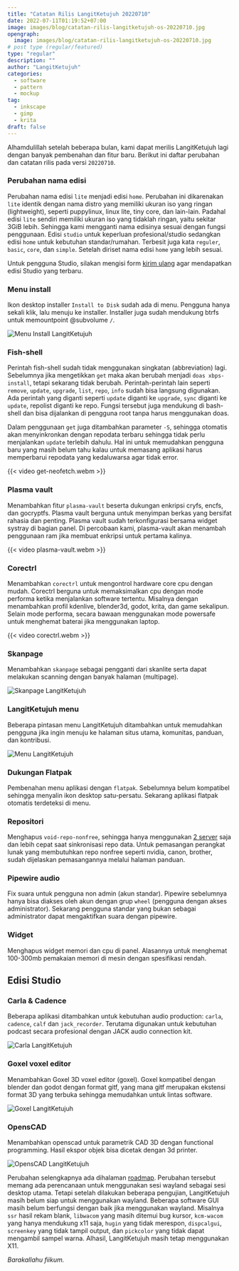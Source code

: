 ```yaml
---
title: "Catatan Rilis LangitKetujuh 20220710"
date: 2022-07-11T01:19:52+07:00
image: images/blog/catatan-rilis-langitketujuh-os-20220710.jpg
opengraph:
  image: images/blog/catatan-rilis-langitketujuh-os-20220710.jpg
# post type (regular/featured)
type: "regular"
description: ""
author: "LangitKetujuh"
categories:
  - software
  - pattern
  - mockup
tag:
  - inkscape
  - gimp
  - krita
draft: false
---
```


Alhamdulillah setelah beberapa bulan, kami dapat merilis LangitKetujuh lagi dengan banyak pembenahan dan fitur baru. Berikut ini daftar perubahan dan catatan rilis pada versi `20220710`.

### Perubahan nama edisi
Perubahan nama edisi `lite` menjadi edisi `home`. Perubahan ini dikarenakan `lite` identik dengan nama distro yang memiliki ukuran iso yang ringan (lightweight), seperti puppylinux, linux lite, tiny core, dan lain-lain. Padahal edisi `lite` sendiri memiliki ukuran iso yang tidaklah ringan, yaitu sekitar 3GiB lebih. Sehingga kami mengganti nama edisinya sesuai dengan fungsi penggunaan. Edisi `studio` untuk keperluan profesional/studio sedangkan edisi `home` untuk kebutuhan standar/rumahan. Terbesit juga kata `reguler`, `basic`, `core`, dan `simple`. Setelah diriset nama edisi `home` yang lebih sesuai.

Untuk pengguna Studio, silakan mengisi form [kirim ulang] agar mendapatkan edisi Studio yang terbaru.

### Menu install
Ikon desktop installer `Install to Disk` sudah ada di menu. Pengguna hanya sekali klik, lalu menuju ke installer. Installer juga sudah mendukung btrfs untuk memountpoint @subvolume `/`.

![Menu Install LangitKetujuh](/images/blog/install-to-disk)

### Fish-shell
Perintah fish-shell sudah tidak menggunakan singkatan (abbreviation) lagi. Sebelumnya jika mengetikkan `get` maka akan berubah menjadi `doas xbps-install`, tetapi sekarang tidak berubah. Perintah-perintah lain seperti `remove`, `update`, `upgrade`, `list`, `repo`, `info` sudah bisa langsung digunakan. Ada perintah yang diganti seperti `update` diganti ke `upgrade`, `sync` diganti ke `update`, repolist diganti ke repo. Fungsi tersebut juga mendukung di bash-shell dan bisa dijalankan di pengguna root tanpa harus menggunakan doas.

Dalam penggunaan `get` juga ditambahkan parameter `-S`, sehingga otomatis akan menyinkronkan dengan repodata terbaru sehingga tidak perlu menjalankan `update` terlebih dahulu. Hal ini untuk memudahkan pengguna baru yang masih belum tahu kalau untuk memasang aplikasi harus memperbarui repodata yang kedaluwarsa agar tidak error.

{{< video get-neofetch.webm >}}

### Plasma vault
Menambahkan fitur `plasma-vault` beserta dukungan enkripsi cryfs, encfs, dan gocryptfs. Plasma vault berguna untuk menyimpan berkas yang bersifat rahasia dan penting. Plasma vault sudah terkonfigurasi bersama widget systray di bagian panel. Di percobaan kami, plasma-vault akan menambah penggunaan ram jika membuat enkripsi untuk pertama kalinya.

{{< video plasma-vault.webm >}}

### Corectrl
Menambahkan `corectrl` untuk mengontrol hardware core cpu dengan mudah. Corectrl berguna untuk memaksimalkan cpu dengan mode performa ketika menjalankan software tertentu. Misalnya dengan menambahkan profil kdenlive, blender3d, godot, krita, dan game sekalipun. Selain mode performa, secara bawaan menggunakan mode powersafe untuk menghemat baterai jika menggunakan laptop.

{{< video corectrl.webm >}}

### Skanpage
Menambahkan `skanpage` sebagai pengganti dari skanlite serta dapat melakukan scanning dengan banyak halaman (multipage).

![Skanpage LangitKetujuh](/images/blog/skanpage-langitketujuh-id-1)

### LangitKetujuh menu
Beberapa pintasan menu LangitKetujuh ditambahkan untuk memudahkan pengguna jika ingin menuju ke halaman situs utama, komunitas, panduan, dan kontribusi.

![Menu LangitKetujuh](/images/blog/menu-langitketujuh)

### Dukungan Flatpak
Pembenahan menu aplikasi dengan `flatpak`. Sebelumnya belum kompatibel sehingga menyalin ikon desktop satu-persatu. Sekarang aplikasi flatpak otomatis terdeteksi di menu.

### Repositori
Menghapus `void-repo-nonfree`, sehingga hanya menggunakan [2 server] saja dan lebih cepat saat sinkronisasi repo data. Untuk pemasangan perangkat lunak yang membutuhkan repo nonfree seperti nvidia, canon, brother, sudah dijelaskan pemasangannya melalui halaman panduan.

### Pipewire audio
Fix suara untuk pengguna non admin (akun standar). Pipewire sebelumnya hanya bisa diakses oleh akun dengan grup `wheel` (pengguna dengan akses administrator). Sekarang pengguna standar yang bukan sebagai administrator dapat mengaktifkan suara dengan pipewire.

### Widget
Menghapus widget memori dan cpu di panel. Alasannya untuk menghemat 100-300mb pemakaian memori di mesin dengan spesifikasi rendah.

## Edisi Studio

### Carla & Cadence
Beberapa aplikasi ditambahkan untuk kebutuhan audio production: `carla`, `cadence`, `calf` dan `jack_recorder`. Terutama digunakan untuk kebutuhan podcast secara profesional dengan JACK audio connection kit.

![Carla LangitKetujuh](/images/blog/carla)

### Goxel voxel editor
Menambahkan Goxel 3D voxel editor (goxel). Goxel kompatibel dengan blender dan godot dengan format gitf, yang mana gitf merupakan ekstensi format 3D yang terbuka sehingga memudahkan untuk lintas software.

![Goxel LangitKetujuh](/images/blog/goxel)

### OpensCAD
Menambahkan openscad untuk parametrik CAD 3D dengan functional programming. Hasil ekspor objek bisa dicetak dengan 3d printer.

![OpensCAD LangitKetujuh](/images/blog/openscad)

Perubahan selengkapnya ada dihalaman [roadmap]. Perubahan tersebut memang ada perencanaan untuk menggunakan sesi wayland sebagai sesi desktop utama. Tetapi setelah dilakukan beberapa pengujian, LangitKetujuh masih belum siap untuk menggunakan wayland. Beberapa software GUI masih belum berfungsi dengan baik jika menggunakan wayland. Misalnya `ssr` hasil rekam blank, `libwacom` yang masih ditemui bug kursor, `kcm-wacom` yang hanya mendukung x11 saja, `hugin` yang tidak merespon, `dispcalgui`, `screenkey` yang tidak tampil output, dan `pickcolor` yang tidak dapat mengambil sampel warna. Alhasil, LangitKetujuh masih tetap menggunakan X11.

_Barakallahu fiikum._

[roadmap]:os/roadmap
[kirim ulang]:os/resend
[panduan]:https://panduan.langitketujuh.id
[pulseaudio]:https://panduan.langitketujuh.id/konfigurasi/multimedia/pulseaudio.html
[sesi desktop]:https://panduan.langitketujuh.id/konfigurasi/kde/sesi-desktop.html
[2 server]:https://panduan.langitketujuh.id/konfigurasi/server.html
[carla]:https://panduan.langitketujuh.id/aplikasi/audio/carla.html
[cadence]:https://panduan.langitketujuh.id/aplikasi/audio/cadence.html
[goxel]:https://panduan.langitketujuh.id/aplikasi/animasi/goxel.html
[printer]:https://panduan.langitketujuh.id/konfigurasi/driver/printer/index.html
[brother]:https://panduan.langitketujuh.id/konfigurasi/driver/printer/brother.html
[canon]:https://panduan.langitketujuh.id/konfigurasi/driver/printer/canon.html
[epson]:https://panduan.langitketujuh.id/konfigurasi/driver/printer/epson.html
[HP]:https://panduan.langitketujuh.id/konfigurasi/driver/printer/hp.html
[open printing]:https://panduan.langitketujuh.id/konfigurasi/driver/printer/open-printing.html
[runit init]:https://panduan.langitketujuh.id/konfigurasi/layanan/sv.html#daftar-layanan-yang-aktif
[mengkonfigurasi touchpad]:https://panduan.langitketujuh.id/konfigurasi/kde/pengaturan-sistem.html#mengaktifkan-tap-to-click
